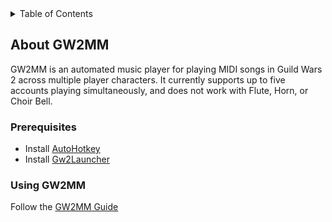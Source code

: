 <details>
  <summary>Table of Contents</summary>
  <ol>
    <li><a href="#about">About GW2MM</a></li>
      <ul>
        <li><a href="#prerequisites">Prerequisites</a></li>
        <li><a href="#usage">Using GW2MM</a></li>
      </ul></li>
  </ol>
</details>

<section id="about">

# About GW2MM
  <p> GW2MM is an automated music player for playing MIDI songs in Guild Wars 2 across multiple player characters. It currently supports up to five accounts playing simultaneously, and does not work with Flute, Horn, or Choir Bell.</p>
</section>

### Prerequisites

* Install <a href="https://www.autohotkey.com/" alt="AutoHotkey">AutoHotkey</a>
* Install <a href="https://github.com/Healix/Gw2Launcher" alt="Gw2Launcher">Gw2Launcher</a>
</section>

### Using GW2MM

Follow the <a href="https://docs.google.com/document/d/1Ek9sHKd0PQw9vmecujCG7tVtNIkKMtPnIPPEBio5ZoU/edit" alt="GW2MM Guide">GW2MM Guide</a>

